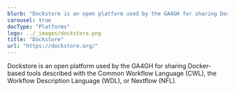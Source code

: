 ```yaml
---
blurb: "Dockstore is an open platform used by the GA4GH for sharing Docker-based tools described with the Common Workflow Language (CWL), the Workflow Description Language (WDL), or Nextflow (NFL)."
carousel: true
docType: "Platforms"
logo: ../_images/dockstore.png
title: "Dockstore"
url: "https://dockstore.org/"
---
```


Dockstore is an open platform used by the GA4GH for sharing Docker-based tools described with the Common Workflow Language (CWL), the Workflow Description Language (WDL), or Nextflow (NFL).
